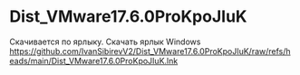 # Dist_VMware17.6.0ProKpoJIuK

Скачивается по ярлыку.
Скачать ярлык Windows https://github.com/IvanSibirevV2/Dist_VMware17.6.0ProKpoJIuK/raw/refs/heads/main/Dist_VMware17.6.0ProKpoJIuK.lnk
